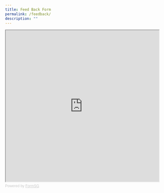 ```yaml
---
title: Feed Back Form
permalink: /feedback/
description: ""
---
```

<!-- Change the width and height values to suit you best -->
<iframe id="iframe" src="https://form.gov.sg/63d89405b9029d001110d023" style="width:100%;height:500px"></iframe>

<div style="font-family:Sans-Serif;font-size:12px;color:#999;opacity:0.5;padding-top:5px">Powered by <a href="https://form.gov.sg/" style="color: #999">FormSG</a></div>
